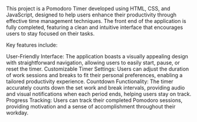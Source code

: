 This project is a Pomodoro Timer developed using HTML, CSS, and JavaScript, designed to help users enhance their productivity through effective time management techniques. The front end of the application is fully completed, featuring a clean and intuitive interface that encourages users to stay focused on their tasks.

Key features include:

User-Friendly Interface: The application boasts a visually appealing design with straightforward navigation, allowing users to easily start, pause, or reset the timer.
Customizable Timer Settings: Users can adjust the duration of work sessions and breaks to fit their personal preferences, enabling a tailored productivity experience.
Countdown Functionality: The timer accurately counts down the set work and break intervals, providing audio and visual notifications when each period ends, helping users stay on track.
Progress Tracking: Users can track their completed Pomodoro sessions, providing motivation and a sense of accomplishment throughout their workday.
